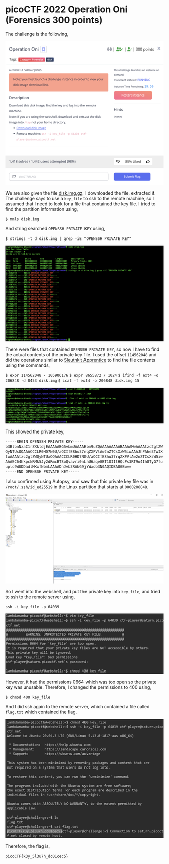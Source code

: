 # picoCTF 2022 Operation Oni (Forensics 300 points)
The challenge is the following,

![Figure 1](img/challenge.png) 

We are also given the file [disk.img.gz](./disk.img.gz). I downloaded the file, extracted it. The challenge says to use a `key_file` to ssh to the remote machine, so I assumed that I need to look for a file that contained the key file. I tried to find the partition information using,

`$ mmls disk.img`

And string searched `OPENSSH PRIVATE KEY` using,

`$ strings -t d disk.img | grep -iE "OPENSSH PRIVATE KEY"`

![Figure 1](img/mmls.png) 


There were files that contained `OPENSSH PRIVATE KEY`, so now I have to find the actual contents of the private key file. I used the offset `114562048` and did the operations similar to [Sleuthkit Apprentice](https://github.com/LambdaMamba/CTFwriteups/tree/main/picoCTF_2022/Forensics/Sleuthkit_Apprentice) to find the file contents using the commands, 

`$ expr 114562048 - 105906176`
`$ expr 8655872 / 1024`
`$ ifind -f ext4 -o 206848 -d 8453 disk.img`
`$ icat -f ext4 -o 206848 disk.img 15`


![Figure 1](img/openssh.png) 

This showed the private key, 

```
-----BEGIN OPENSSH PRIVATE KEY-----
b3BlbnNzaC1rZXktdjEAAAAABG5vbmUAAAAEbm9uZQAAAAAAAAABAAAAMwAAAAtzc2gtZW
QyNTUxOQAAACCCLR0HD7N0U/aOCIfE8hu37rqZXPVlAw2nZTCsXzW5iwAAAJhPAhe3TwIX
twAAAAtzc2gtZWQyNTUxOQAAACCCLR0HD7N0U/aOCIfE8hu37rqZXPVlAw2nZTCsXzW5iw
AAAEC64hkpckRMk5Jy2dRmcBTSoQvavri0nLhU6aqeGBT1OIItHQcPs3RT9o4Ih8TyG7fu
uplc9WUDDadlMKxfNbmLAAAADnJvb3RAbG9jYWxob3N0AQIDBAUGBw==
-----END OPENSSH PRIVATE KEY-----
```

I also confirmed using Autopsy, and saw that this private key file was in `/root/.ssh/id_ed25519` in the Linux partition that starts at `0000206848`.

![Figure 1](img/autopsy.png) 

So I went into the webshell, and put the private key into `key_file`, and tried to ssh to the remote server using,

`ssh -i key_file -p 64039`


![Figure 1](img/perm.png) 

However, it had the permissions 0664 which was too open so the private key was unusable. Therefore, I changed the permissions to 400 using,


`$ chmod 400 key_file`

And I did ssh again to the remote server, which contained a file called `flag.txt` which contained the flag,


![Figure 1](img/flag.png) 


Therefore, the flag is,

`picoCTF{k3y_5l3u7h_dc01cec5}`
